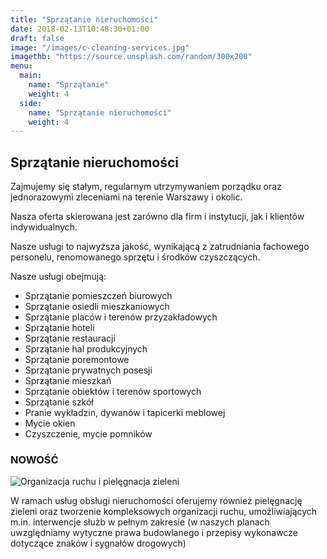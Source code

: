 ```yaml
---
title: "Sprzątanie nieruchomości"
date: 2018-02-13T10:48:30+01:00
draft: false
image: "/images/c-cleaning-services.jpg"
imagethb: "https://source.unsplash.com/random/300x200"
menu:
  main:
    name: "Sprzątanie"
    weight: 4
  side:
    name: "Sprzątanie nieruchomości"
    weight: 4
---
```

## Sprzątanie nieruchomości
Zajmujemy się stałym, regularnym utrzymywaniem porządku oraz jednorazowymi zleceniami na terenie Warszawy i okolic. 

Nasza oferta skierowana jest zarówno dla firm i instytucji, jak i klientów indywidualnych.

Nasze usługi to najwyższa jakość, wynikającą z zatrudniania fachowego personelu, renomowanego sprzętu i środków czyszczących.

Nasze usługi obejmują:

* Sprzątanie pomieszczeń biurowych
* Sprzątanie osiedli mieszkaniowych
* Sprzątanie placów i terenów przyzakładowych
* Sprzątanie hoteli
* Sprzątanie restauracji
* Sprzątanie hal produkcyjnych
* Sprzątanie poremontowe
* Sprzątanie prywatnych posesji
* Sprzątanie mieszkań
* Sprzątanie obiektów i terenów sportowych
* Sprzątanie szkół
* Pranie wykładzin, dywanów i tapicerki meblowej
* Mycie okien
* Czyszczenie, mycie pomników

### NOWOŚĆ
![Organizacja ruchu i pielęgnacja zieleni](/images/c-organizacja-ruchu680.jpg "Organizacja ruchu i pielęgnacja zieleni | Biuro Centurion")
<p class="highlight">W ramach usług obsługi nieruchomości oferujemy również pielęgnację zieleni oraz tworzenie kompleksowych organizacji ruchu, umożliwiających m.in. interwencje służb w pełnym zakresie (w naszych planach uwzględniamy wytyczne prawa budowlanego i przepisy wykonawcze dotyczące znaków i sygnałów drogowych)</p>